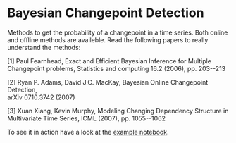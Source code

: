 

Bayesian Changepoint Detection
==============================

Methods to get the probability of a changepoint in a time series. Both online and offline methods are availeble. Read the following papers to really understand the methods:


[1] Paul Fearnhead, Exact and Efficient Bayesian Inference for Multiple                                    
    Changepoint problems, Statistics and computing 16.2 (2006), pp. 203--213                               
                                                                                                           
[2] Ryan P. Adams, David J.C. MacKay, Bayesian Online Changepoint Detection,                               
    arXiv 0710.3742 (2007)                                                                                 
                                                                                                           
[3] Xuan Xiang, Kevin Murphy, Modeling Changing Dependency Structure in                                    
    Multivariate Time Series, ICML (2007), pp. 1055--1062
    
To see it in action have a look at the [example notebook](http://nbviewer.ipython.org/urls/raw.githubusercontent.com/hildensia/bayesian_changepoint_detection/master/Example%20Code.ipynb?create=1 "Example Code in an IPython Notebook").
